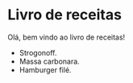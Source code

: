 # Livro de receitas

Olá, bem vindo ao livro de receitas!

 - Strogonoff.
 - Massa carbonara.
 - Hamburger filé.
